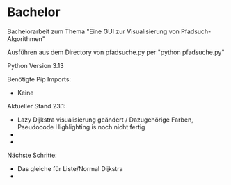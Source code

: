# Bachelor


Bachelorarbeit zum Thema "Eine GUI zur Visualisierung von Pfadsuch-Algorithmen"

Ausführen aus dem Directory von pfadsuche.py per "python pfadsuche.py"

Python Version 3.13

Benötigte Pip Imports:
- Keine


Aktueller Stand 23.1:
- Lazy Dijkstra visualisierung geändert / Dazugehörige Farben, Pseudocode Highlighting is noch nicht fertig
- 
- 


Nächste Schritte:
- Das gleiche für Liste/Normal Dijkstra
- 
